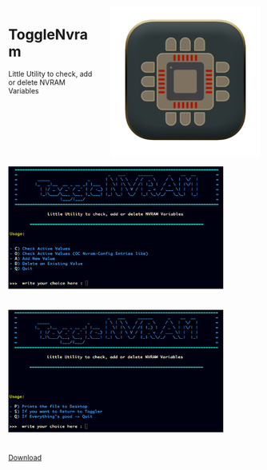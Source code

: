 <img style="float: right; margin-left: 30px; margin-bottom: 20px;" width="300" height="300" src="media/icon.png" align="right">

# ToggleNvram
Little Utility to check, add or delete NVRAM Variables

#
<img src="media/image_1.png" width="430" height="245">

#
<img src="media/image_2.png" width="430" height="245">

#
[Download](https://github.com/LAbyOne/ToggleNvram/releases)
